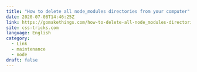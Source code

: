 ```yaml
---
title: "How to delete all node_modules directories from your computer"
date: 2020-07-08T14:46:25Z
link: https://gomakethings.com/how-to-delete-all-node_modules-directories-from-your-computer/?utm_medium=RSS&utm_source=news.12bit.vn
site: css-tricks.com
language: English
category:
  - Link
  - maintenance
  - node
draft: false
---
```

